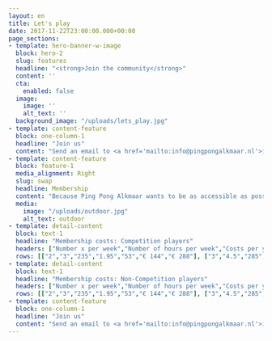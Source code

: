 ```yaml
---
layout: en
title: Let's play
date: 2017-11-22T23:00:00.000+00:00
page_sections:
- template: hero-banner-w-image
  block: hero-2
  slug: features
  headline: "<strong>Join the community</strong>"
  content: ''
  cta:
    enabled: false
  image:
    image: ''
    alt_text: ''
  background_image: "/uploads/lets_play.jpg"
- template: content-feature
  block: one-column-1
  headline: "Join us"
  content: "Send an email to <a href='mailto:info@pingpongalkmaar.nl'>info@pingpongalkmaar.nl</a> to join. The first 3 lessons are free."
- template: content-feature
  block: feature-1
  media_alignment: Right
  slug: swap
  headline: Membership
  content: "Because Ping Pong Alkmaar wants to be as accessible as possible, we offer a membership that includes flexibility and freedom. The first 3 trial lessons are free. The Alkmaar pass can also be used for further membership fees and where necessary we can assist with options regarding payment of the membership fee. Ping Pong Alkmaar is unique in that, in addition to our regular membership options, we also provide a “pay & play” system. In other words, juniors can come and train without a membership for 3.50 euros and adults 5 euros per session. In addition, we offer a six-month or yearly membership see below costs."
  media:
    image: "/uploads/outdoor.jpg"
    alt_text: outdoor
- template: detail-content
  block: text-1
  headline: "Membership costs: Competition players"
  headers: ["Number x per week","Number of hours per week","Costs per year in PPA (inc comp surcharge 60 euros)","Cost per hour","NTTB cont per year","Costs 6 months ( incl NTTB control)","Costs 1 year (inc NTTB)"]
  rows: [["2","3","235","1.95","53","€ 144","€ 288"], ["3","4.5","285","1.58","53","€ 169","€ 338",],["4","6","335","1.39","53","€ 194","€ 388"]]
- template: detail-content
  block: text-1
  headline: "Membership costs: Non-Competition players"
  headers: ["Number x per week","Number of hours per week","Costs per year in PPA (inc comp surcharge 60 euros)","Cost per hour","NTTB cont per year","Costs 6 months ( incl NTTB control)","Costs 1 year (inc NTTB)"]
  rows: [["2","3","235","1.95","53","€ 144","€ 288"], ["3","4.5","285","1.58","53","€ 169","€ 338",],["4","6","335","1.39","53","€ 194","€ 388"]]
- template: content-feature
  block: one-column-1
  headline: "Join us"
  content: "Send an email to <a href='mailto:info@pingpongalkmaar.nl'>info@pingpongalkmaar.nl</a> to join. The first 3 lessons are free."
---
```


